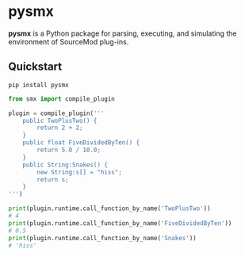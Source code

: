 # pysmx

**pysmx** is a Python package for parsing, executing, and simulating the environment of SourceMod plug-ins.


## Quickstart

```shell
pip install pysmx
```

```python
from smx import compile_plugin

plugin = compile_plugin('''
    public TwoPlusTwo() {
        return 2 + 2;
    }
    public float FiveDividedByTen() {
        return 5.0 / 10.0;
    }
    public String:Snakes() {
        new String:s[] = "hiss";
        return s;
    }
''')

print(plugin.runtime.call_function_by_name('TwoPlusTwo'))
# 4
print(plugin.runtime.call_function_by_name('FiveDividedByTen'))
# 0.5
print(plugin.runtime.call_function_by_name('Snakes'))
# 'hiss'
```
